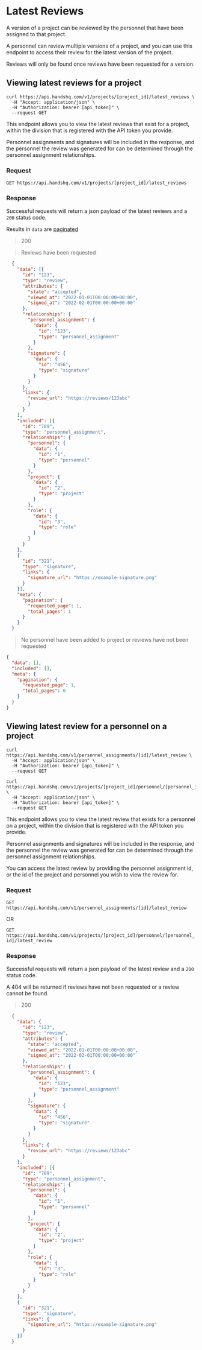 # Latest Reviews

A version of a project can be reviewed by the personnel that have been assigned to that project.

A personnel can review multiple versions of a project, and you can use this endpoint to access their review for the latest version of the project.

Reviews will only be found once reviews have been requested for a version.

## Viewing latest reviews for a project

```shell
curl https://api.handshq.com/v1/projects/[project_id]/latest_reviews \
  -H "Accept: application/json" \
  -H "Authorization: bearer [api_token]" \
  --request GET
```

This endpoint allows you to view the latest reviews that exist for a project, within the division that is registered with the API token you provide.

Personnel assignments and signatures will be included in the response, and the personnel the review was generated for can be determined through the personnel assignment relationships.

### Request

`GET https://api.handshq.com/v1/projects/[project_id]/latest_reviews`

### Response

Successful requests will return a json payload of the latest reviews and a `200` status code.

Results in `data` are [paginated](#pagination)

> 200

> Reviews have been requested

```json
  {
    "data": [{
      "id": "123",
      "type": "review",
      "attributes": {
        "state": "accepted",
        "viewed_at": "2022-01-01T00:00:00+00:00",
        "signed_at": "2022-02-01T00:00:00+00:00"
      },
      "relationships": {
        "personnel_assignment": {
          "data": {
            "id": "123",
            "type": "personnel_assignment"
          }
        },
        "signature": {
          "data": {
            "id": "456",
            "type": "signature"
          }
        }
      },
      "links": {
        "review_url": "https://reviews/123abc"
        }
      }
    ],
    "included": [{
      "id": "789",
      "type": "personnel_assignment",
      "relationships": {
        "personnel": {
          "data": {
            "id": "1",
            "type": "personnel"
          }
        },
        "project": {
          "data": {
            "id": "2",
            "type": "project"
          }
        },
        "role": {
          "data": {
            "id": "3",
            "type": "role"
          }
        }
      }
    },
    {
      "id": "321",
      "type": "signature",
      "links": {
        "signature_url": "https://example-signature.png"
      }
    }],
    "meta": {
      "pagination": {
        "requested_page": 1,
        "total_pages": 1
      }
    }
  }
```

> No personnel have been added to project or reviews have not been requested

```json
{
  "data": [],
  "included": [],
  "meta": {
    "pagination": {
      "requested_page": 1,
      "total_pages": 0
    }
  }
}
```
## Viewing latest review for a personnel on a project

```shell
curl https://api.handshq.com/v1/personnel_assignments/[id]/latest_review \
  -H "Accept: application/json" \
  -H "Authorization: bearer [api_token]" \
  --request GET
```

```shell
curl https://api.handshq.com/v1/projects/[project_id]/personnel/[personnel_id]/latest_review \
  -H "Accept: application/json" \
  -H "Authorization: bearer [api_token]" \
  --request GET
```

This endpoint allows you to view the latest review that exists for a personnel on a project, within the division that is registered with the API token you provide.

Personnel assignments and signatures will be included in the response, and the personnel the review was generated for can be determined through the personnel assignment relationships.

You can access the latest review by providing the personnel assignment id, or the id of the project and personnel you wish to view the review for.

### Request

`GET https://api.handshq.com/v1/personnel_assignments/[id]/latest_review`

OR

`GET https://api.handshq.com/v1/projects/[project_id]/personnel/[personnel_id]/latest_review`

### Response

Successful requests will return a json payload of the latest review and a `200` status code.

A 404 will be returned if reviews have not been requested or a review cannot be found.

> 200

```json
  {
    "data": {
      "id": "123",
      "type": "review",
      "attributes": {
        "state": "accepted",
        "viewed_at": "2022-01-01T00:00:00+00:00",
        "signed_at": "2022-02-01T00:00:00+00:00"
      },
      "relationships": {
        "personnel_assignment": {
          "data": {
            "id": "123",
            "type": "personnel_assignment"
          }
        },
        "signature": {
          "data": {
            "id": "456",
            "type": "signature"
          }
        }
      },
      "links": {
        "review_url": "https://reviews/123abc"
      }
    },
    "included": [{
      "id": "789",
      "type": "personnel_assignment",
      "relationships": {
        "personnel": {
          "data": {
            "id": "1",
            "type": "personnel"
          }
        },
        "project": {
          "data": {
            "id": "2",
            "type": "project"
          }
        },
        "role": {
          "data": {
            "id": "3",
            "type": "role"
          }
        }
      }
    },
    {
      "id": "321",
      "type": "signature",
      "links": {
        "signature_url": "https://example-signature.png"
      }
    }]
  }
```

